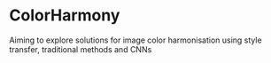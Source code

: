 # ColorHarmony
Aiming to explore solutions for image color harmonisation using style transfer, traditional methods and CNNs
